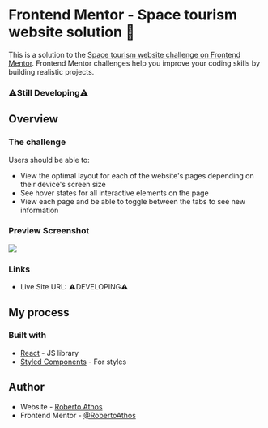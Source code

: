 # Frontend Mentor - Space tourism website solution 🚀

This is a solution to the [Space tourism website challenge on Frontend Mentor](https://www.frontendmentor.io/challenges/space-tourism-multipage-website-gRWj1URZ3). Frontend Mentor challenges help you improve your coding skills by building realistic projects. 

### ⚠️Still Developing⚠️

## Overview

### The challenge

Users should be able to:

- View the optimal layout for each of the website's pages depending on their device's screen size
- See hover states for all interactive elements on the page
- View each page and be able to toggle between the tabs to see new information

### Preview Screenshot
<img src="https://user-images.githubusercontent.com/94712001/178126008-de169075-a5e6-41b6-b910-e7da6f89d6a0.jpg"/>


### Links

- Live Site URL: ⚠️DEVELOPING⚠️

## My process

### Built with

- [React](https://reactjs.org/) - JS library
- [Styled Components](https://styled-components.com/) - For styles




## Author

- Website - [Roberto Athos](https://robertoathos-portfolio.vercel.app/)
- Frontend Mentor - [@RobertoAthos](https://www.frontendmentor.io/profile/RobertoAthos)

